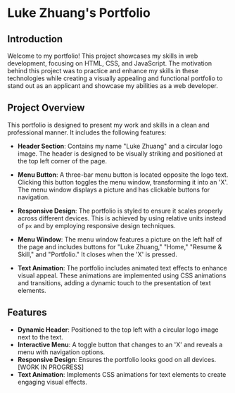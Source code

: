 # Luke Zhuang's Portfolio

## Introduction

Welcome to my portfolio! This project showcases my skills in web development, focusing on HTML, CSS, and JavaScript. The motivation behind this project was to practice and enhance my skills in these technologies while creating a visually appealing and functional portfolio to stand out as an applicant and showcase my abilities as a web developer.

## Project Overview

This portfolio is designed to present my work and skills in a clean and professional manner. It includes the following features:

- **Header Section**: Contains my name "Luke Zhuang" and a circular logo image. The header is designed to be visually striking and positioned at the top left corner of the page.

- **Menu Button**: A three-bar menu button is located opposite the logo text. Clicking this button toggles the menu window, transforming it into an 'X'. The menu window displays a picture and has clickable buttons for navigation.

- **Responsive Design**: The portfolio is styled to ensure it scales properly across different devices. This is achieved by using relative units instead of `px` and by employing responsive design techniques.

- **Menu Window**: The menu window features a picture on the left half of the page and includes buttons for "Luke Zhuang," "Home," "Resume & Skill," and "Portfolio." It closes when the 'X' is pressed.

- **Text Animation**: The portfolio includes animated text effects to enhance visual appeal. These animations are implemented using CSS animations and transitions, adding a dynamic touch to the presentation of text elements.

## Features

- **Dynamic Header**: Positioned to the top left with a circular logo image next to the text.
- **Interactive Menu**: A toggle button that changes to an 'X' and reveals a menu with navigation options.
- **Responsive Design**: Ensures the portfolio looks good on all devices. [WORK IN PROGRESS]
- **Text Animation**: Implements CSS animations for text elements to create engaging visual effects.
